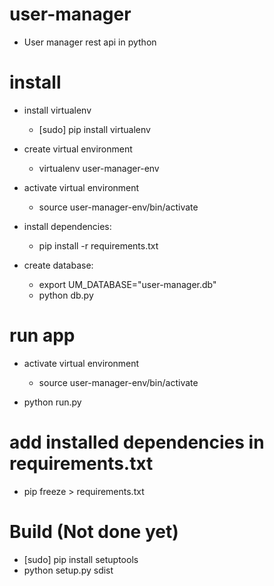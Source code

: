 # user-manager

- User manager rest api in python

# install

- install virtualenv
    - [sudo] pip install virtualenv

- create virtual environment
    - virtualenv user-manager-env
    
- activate virtual environment
    - source user-manager-env/bin/activate

- install dependencies:
    - pip install -r requirements.txt

- create database:
    - export UM_DATABASE="user-manager.db"  
    - python db.py

# run app

- activate virtual environment
    - source user-manager-env/bin/activate
    
- python run.py

# add installed dependencies in requirements.txt

- pip freeze > requirements.txt

# Build (Not done yet)

- [sudo] pip install setuptools
- python setup.py sdist